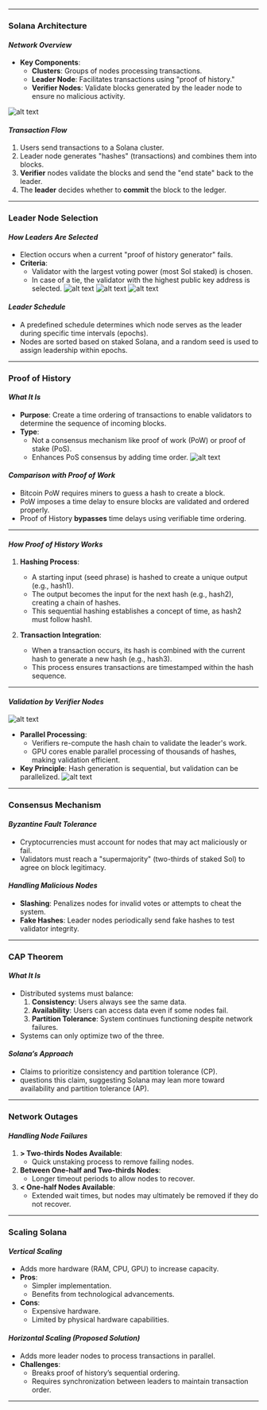 

---

### **Solana Architecture**
#### *Network Overview*

- **Key Components**:
  - **Clusters**: Groups of nodes processing transactions.
  - **Leader Node**: Facilitates transactions using "proof of history."
  - **Verifier Nodes**: Validate blocks generated by the leader node to ensure no malicious activity.

![alt text](image.png)
#### *Transaction Flow*
1. Users send transactions to a Solana cluster.
2. Leader node generates "hashes" (transactions) and combines them into blocks.
3. **Verifier** nodes validate the blocks and send the "end state" back to the leader.
4. The **leader** decides whether to **commit** the block to the ledger.

---

### **Leader Node Selection**
#### *How Leaders Are Selected*
- Election occurs when a current "proof of history generator" fails.
- **Criteria**:
  - Validator with the largest voting power (most Sol staked) is chosen.
  - In case of a tie, the validator with the highest public key address is selected.
![alt text](image-1.png)
![alt text](image-2.png)
![alt text](image-3.png)
#### *Leader Schedule*
- A predefined schedule determines which node serves as the leader during specific time intervals (epochs).
- Nodes are sorted based on staked Solana, and a random seed is used to assign leadership within epochs.

---

### **Proof of History**
#### *What It Is*
- **Purpose**: Create a time ordering of transactions to enable validators to determine the sequence of incoming blocks.
- **Type**:
  - Not a consensus mechanism like proof of work (PoW) or proof of stake (PoS).
  - Enhances PoS consensus by adding time order.
![alt text](image-4.png)
#### *Comparison with Proof of Work*
- Bitcoin PoW requires miners to guess a hash to create a block.
- PoW imposes a time delay to ensure blocks are validated and ordered properly.
- Proof of History **bypasses** time delays using verifiable time ordering.

---

#### *How Proof of History Works*
1. **Hashing Process**:
   - A starting input (seed phrase) is hashed to create a unique output (e.g., hash1).
   - The output becomes the input for the next hash (e.g., hash2), creating a chain of hashes.
   - This sequential hashing establishes a concept of time, as hash2 must follow hash1.

2. **Transaction Integration**:
   - When a transaction occurs, its hash is combined with the current hash to generate a new hash (e.g., hash3).
   - This process ensures transactions are timestamped within the hash sequence.

---

#### *Validation by Verifier Nodes*
![alt text](image-5.png)
- **Parallel Processing**:
  - Verifiers re-compute the hash chain to validate the leader's work.
  - GPU cores enable parallel processing of thousands of hashes, making validation efficient.
- **Key Principle**: Hash generation is sequential, but validation can be parallelized.
![alt text](image-6.png)
---

### **Consensus Mechanism**
#### *Byzantine Fault Tolerance*
- Cryptocurrencies must account for nodes that may act maliciously or fail.
- Validators must reach a "supermajority" (two-thirds of staked Sol) to agree on block legitimacy.

#### *Handling Malicious Nodes*
- **Slashing**: Penalizes nodes for invalid votes or attempts to cheat the system.
- **Fake Hashes**: Leader nodes periodically send fake hashes to test validator integrity.

---

### **CAP Theorem**
#### *What It Is*
- Distributed systems must balance:
  1. **Consistency**: Users always see the same data.
  2. **Availability**: Users can access data even if some nodes fail.
  3. **Partition Tolerance**: System continues functioning despite network failures.
- Systems can only optimize two of the three.

#### *Solana’s Approach*
- Claims to prioritize consistency and partition tolerance (CP).
-  questions this claim, suggesting Solana may lean more toward availability and partition tolerance (AP).

---

### **Network Outages**
#### *Handling Node Failures*
1. **> Two-thirds Nodes Available**:
   - Quick unstaking process to remove failing nodes.
2. **Between One-half and Two-thirds Nodes**:
   - Longer timeout periods to allow nodes to recover.
3. **< One-half Nodes Available**:
   - Extended wait times, but nodes may ultimately be removed if they do not recover.

---

### **Scaling Solana**
#### *Vertical Scaling*
- Adds more hardware (RAM, CPU, GPU) to increase capacity.
- **Pros**:
  - Simpler implementation.
  - Benefits from technological advancements.
- **Cons**:
  - Expensive hardware.
  - Limited by physical hardware capabilities.

#### *Horizontal Scaling (Proposed Solution)*
- Adds more leader nodes to process transactions in parallel.
- **Challenges**:
  - Breaks proof of history’s sequential ordering.
  - Requires synchronization between leaders to maintain transaction order.

---

